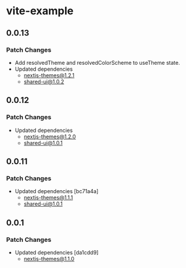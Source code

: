 # vite-example

## 0.0.13

### Patch Changes

- Add resolvedTheme and resolvedColorScheme to useTheme state.
- Updated dependencies
  - nextjs-themes@1.2.1
  - shared-ui@1.0.2

## 0.0.12

### Patch Changes

- Updated dependencies
  - nextjs-themes@1.2.0
  - shared-ui@1.0.1

## 0.0.11

### Patch Changes

- Updated dependencies [bc71a4a]
  - nextjs-themes@1.1.1
  - shared-ui@1.0.1

## 0.0.1

### Patch Changes

- Updated dependencies [da1cdd9]
  - nextjs-themes@1.1.0
